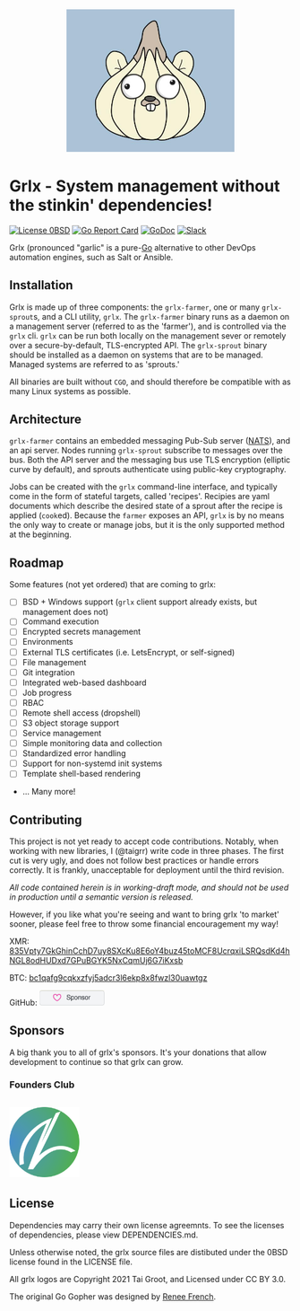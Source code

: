 ## <p align="center"><img src="logos/grlx.jpg" width="300"></p>

# Grlx - System management without the stinkin' dependencies!

[![License 0BSD](https://img.shields.io/badge/License-0BSD-pink.svg)](https://opensource.org/licenses/0BSD)
[![Go Report Card](https://goreportcard.com/badge/github.com/gogrlx/grlx)](https://goreportcard.com/report/github.com/gogrlx/grlx) [![GoDoc](https://img.shields.io/badge/GoDoc-reference-007d9c)](https://pkg.go.dev/github.com/gogrlx/grlx)
[![Slack](https://img.shields.io/badge/chat-on%20slack-green)](https://gophers.slack.com/)


Grlx (pronounced "garlic" is a pure-[Go](http://golang.org) alternative to other DevOps automation engines, such as Salt or Ansible.
## Installation

Grlx is made up of three components: the `grlx-farmer`, one or many `grlx-sprout`s, and a CLI utility, `grlx`. 
The `grlx-farmer` binary runs as a daemon on a management server (referred to as the 'farmer'), and is controlled via the `grlx` cli.
`grlx` can be run both locally on the management sever or remotely over a secure-by-default, TLS-encrypted API.
The `grlx-sprout` binary should be installed as a daemon on systems that are to be managed.
Managed systems are referred to as 'sprouts.'


All binaries are built without `CGO`, and should therefore be compatible with as many Linux systems as possible.

## Architecture

`grlx-farmer` contains an embedded messaging Pub-Sub server ([NATS](https://github.com/nats-io/nats-server)), and an api server.
Nodes running `grlx-sprout` subscribe to messages over the bus.
Both the API server and the messaging bus use TLS encryption (elliptic curve by default), and sprouts authenticate using public-key cryptography.

Jobs can be created with the `grlx` command-line interface, and typically come in the form of stateful targets, called 'recipes'.
Recipies  are yaml documents which describe the desired state of a sprout after the recipe is applied (`cook`ed).
Because the `farmer` exposes an API, `grlx` is by no means the only way to create or manage jobs, but it is the only supported method at the beginning.

## Roadmap

Some features (not yet ordered) that are coming to grlx:

- [ ] BSD + Windows support (`grlx` client support already exists, but management does not)
- [ ] Command execution
- [ ] Encrypted secrets management
- [ ] Environments
- [ ] External TLS certificates (i.e. LetsEncrypt, or self-signed)
- [ ] File management
- [ ] Git integration
- [ ] Integrated web-based dashboard
- [ ] Job progress
- [ ] RBAC
- [ ] Remote shell access (dropshell)
- [ ] S3 object storage support
- [ ] Service management
- [ ] Simple monitoring data and collection
- [ ] Standardized error handling
- [ ] Support for non-systemd init systems
- [ ] Template shell-based rendering
- ... Many more!


## Contributing

This project is not yet ready to accept code contributions.
Notably, when working with new libraries, I (@taigrr) write code in three phases.
The first cut is very ugly, and does not follow best practices or handle errors correctly.
It is frankly, unacceptable for deployment until the third revision.

*All code contained herein is in working-draft mode, and should not be used in production until a semantic version is released.*

However, if you like what you're seeing and want to bring grlx 'to market' sooner, please feel free to throw some financial encouragement my way!

XMR: [835Vpty7GkGhinCchD7uy8SXcKu8E6oY4buz45toMCF8UcrqxiLSRQsdKd4hNGL8odHUDxd7GPuBGYK5NxCqmUj6G7iKxsb](monero:835Vpty7GkGhinCchD7uy8SXcKu8E6oY4buz45toMCF8UcrqxiLSRQsdKd4hNGL8odHUDxd7GPuBGYK5NxCqmUj6G7iKxsb)

BTC: [bc1qafg9cqkxzfyj5adcr3l6ekp8x8fwzl30uawtgz](bitcoin:bc1qafg9cqkxzfyj5adcr3l6ekp8x8fwzl30uawtgz)

GitHub: <a href="https://github.com/sponsors/taigrr?o=esb"><img src="logos/ghsponsor.png" width="116"></a>
## Sponsors

A big thank you to all of grlx's sponsors.
It's your donations that allow development to continue so that grlx can grow.

### Founders Club
## <p align="left"><a href="https://newleafsolutions.dev"><img src="logos/newleaf.png" width="125"></a></p>


## License

Dependencies may carry their own license agreemnts.
To see the licenses of dependencies, please view DEPENDENCIES.md.

Unless otherwise noted, the grlx source files are distibuted under the 0BSD license found in the LICENSE file.

All grlx logos are Copyright 2021 Tai Groot, and Licensed under CC BY 3.0.

The original Go Gopher was designed by [Renee French](http://reneefrench.blogspot.com/).
